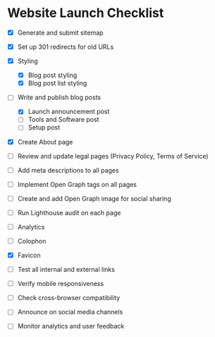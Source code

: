 # Website Launch Checklist

- [x] Generate and submit sitemap
- [x] Set up 301 redirects for old URLs
- [x] Styling
  - [x] Blog post styling
  - [x] Blog post list styling
- [ ] Write and publish blog posts
  - [x] Launch announcement post
  - [ ] Tools and Software post
  - [ ] Setup post
- [x] Create About page
- [ ] Review and update legal pages (Privacy Policy, Terms of Service)
- [ ] Add meta descriptions to all pages
- [ ] Implement Open Graph tags on all pages
- [ ] Create and add Open Graph image for social sharing
- [ ] Run Lighthouse audit on each page
- [ ] Analytics
- [ ] Colophon
- [x] Favicon

- [ ] Test all internal and external links
- [ ] Verify mobile responsiveness
- [ ] Check cross-browser compatibility

- [ ] Announce on social media channels
- [ ] Monitor analytics and user feedback
